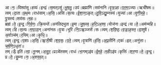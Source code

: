 

  
आ।नः॒।विश्वा॑सु।हव्यः॑।इन्द्रः॑।स॒मत्ऽसु॑।भू॒ष॒तु॒।उप॑।ब्रह्मा॑णि।सव॑नानि।वृ॒त्र॒ऽहा।प॒र॒म॒ऽज्याः।ऋची॑षमः॥  
त्वम्।दा॒ता।प्र॒थ॒मः।राध॑साम्।अ॒सि॒।असि॑।स॒त्यः।ई॒शा॒न॒ऽकृत्।तु॒वि॒ऽद्यु॒म्नस्य॑।युज्या॑।आ।वृ॒णी॒म॒हे॒।पु॒त्रस्य॑।शव॑सः।म॒हः॥  
ब्रह्म॑।ते॒।इ॒न्द्र॒।गि॒र्व॒णः॒।क्रि॒यन्ते॑।अन॑तिद्भुता।इ॒मा।जु॒ष॒स्व॒।ह॒रि॒ऽअ॒श्व॒।योज॑ना।इन्द्र॑।या।ते॒।अम॑न्महि॥  
त्वम्।हि।स॒त्यः।म॒घ॒ऽव॒न्।अना॑नतः।वृ॒त्रा।भूरि॑।नि॒ऽऋ॒ञ्जसे॑।सः।त्वम्।श॒वि॒ष्ठ॒।व॒ज्र॒ऽह॒स्त॒।दा॒शुषे॑।अ॒र्वाञ्च॑म्।र॒यिम्।आ।कृ॒धि॒॥  
त्वम्।इ॒न्द्र॒।य॒शाः।अ॒सि॒।ऋ॒जी॒षी।श॒व॒सः॒।प॒ते॒।त्वम्।वृ॒त्राणि॑।हं॒सि॒।अ॒प्र॒तीनि॑।एकः॑।इत्।अनु॑त्ता।च॒र्ष॒णि॒ऽधृता॑॥  
तम्।ऊँ॒ इति॑।त्वा॒।नू॒नम्।अ॒सु॒र॒।प्रऽचे॑तसम्।राधः॑।भा॒गम्ऽइ॑व।ई॒म॒हे॒।म॒हीऽइ॑व।कृत्तिः॑।श॒र॒णा।ते॒।इ॒न्द्र॒।प्र।ते॒।सु॒म्ना।नः॒।अ॒श्न॒व॒त्॥  
